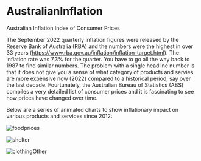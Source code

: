 # AustralianInflation
Australian Inflation Index of Consumer Prices 

The September 2022 quarterly inflation figures were released by the Reserve Bank of Australia (RBA) and the numbers were the highest in over 33 years 
(https://www.rba.gov.au/inflation/inflation-target.html).  The inflation rate was 7.3% for the quarter. You have to go all the way back to 1987 
to find similar numbers.  The problem with a single headline number is that it does not give you a sense of what category of products and servies 
are more expensive now (2022) compared to a historical period, say over the last decade.  Fourtunately, the Australian Bureau of Statistics (ABS) 
compiles a very detailed list of consumer prices and it is fascinating to see how prices have changed over time.  

Below are a series of animated charts to show inflationary impact on various products and services since 2012:

![foodprices](https://user-images.githubusercontent.com/109650950/200799334-c6db494e-dc53-42ac-8453-e6e62400187e.gif)



![shelter](https://user-images.githubusercontent.com/109650950/200799394-23734f3b-20fe-4d25-9949-3df92b3b0925.gif)


![clothingOther](https://user-images.githubusercontent.com/109650950/200799474-bc20487c-699e-4fdf-9dfa-194cff122d87.gif)
